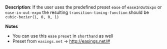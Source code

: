 __Description__: If the user uses the predefined preset `ease` of `easeInOutExpo` or `ease-in-out-expo` the resulting `transition-timing-function` should be `cubic-bezier(1, 0, 0, 1)`

__Notes__

+ You can use this `ease` `preset` in `shorthand` as well
+ Preset from `easings.net` -> http://easings.net/#